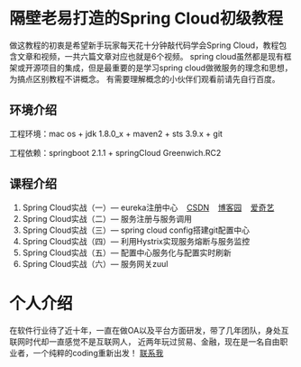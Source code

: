 # 隔壁老易打造的Spring Cloud初级教程

做这教程的初衷是希望新手玩家每天花十分钟敲代码学会Spring Cloud，教程包含文章和视频，一共六篇文章对应也就是6个视频。
spring cloud虽然都是现有框架或开源项目的集成，但是最重要的是学习spring cloud做微服务的理念和思想，为搞点区别教程不讲概念。
有需要理解概念的小伙伴们观看前请先自行百度。

## 环境介绍

工程环境：mac os + jdk 1.8.0_x + maven2 + sts 3.9.x + git

工程依赖：springboot 2.1.1 + springCloud Greenwich.RC2

## 课程介绍

1. Spring Cloud实战（一）— eureka注册中心&nbsp;&nbsp;&nbsp;&nbsp;[CSDN](https://mp.csdn.net/mdeditor/85984472#)&nbsp;&nbsp;&nbsp;&nbsp;[博客园]()&nbsp;&nbsp;&nbsp;&nbsp;[爱奇艺](http://www.iqiyi.com/w_19s4owf64d.html)
2. Spring Cloud实战（二）— 服务注册与服务调用
3. Spring Cloud实战（三）— spring cloud config搭建git配置中心
4. Spring Cloud实战（四）— 利用Hystrix实现服务熔断与服务监控
5. Spring Cloud实战（五）— 配置中心服务化与配置实时刷新
6. Spring Cloud实战（六）— 服务网关zuul

# 个人介绍
在软件行业待了近十年，一直在做OA以及平台方面研发，带了几年团队，身处互联网时代却一直感觉不是互联网人，
近两年玩过贸易、金融，现在是一名自由职业者，一个纯粹的coding重新出发！
[联系我](https://weibo.com/yb2020)
